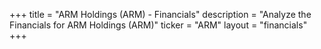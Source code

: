 +++
title = "ARM Holdings (ARM) - Financials"
description = "Analyze the Financials for ARM Holdings (ARM)"
ticker = "ARM"
layout = "financials"
+++

